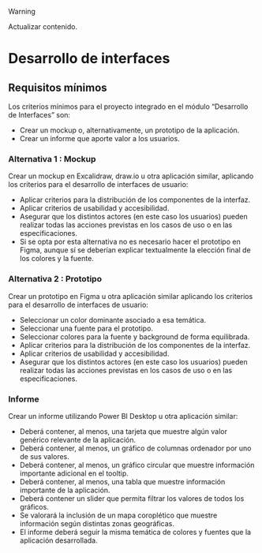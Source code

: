 > [!WARNING]
> Actualizar contenido.

# Desarrollo de interfaces

## Requisitos mínimos
Los criterios mínimos para el proyecto integrado en el módulo “Desarrollo de Interfaces” son:
- Crear un mockup o, alternativamente, un prototipo de la aplicación.
- Crear un informe que aporte valor a los usuarios.

### Alternativa 1 : Mockup
Crear un mockup en Excalidraw, draw.io u otra aplicación similar, aplicando los criterios para el desarrollo de interfaces de usuario:
- Aplicar criterios para la distribución de los componentes de la interfaz.
- Aplicar criterios de usabilidad y accesibilidad.
- Asegurar que los distintos actores (en este caso los usuarios) pueden realizar todas las acciones previstas en los casos de uso o en las especificaciones.
- Si se opta por esta alternativa no es necesario hacer el prototipo en Figma, aunque sí se deberían explicar textualmente la elección final de los colores y la fuente.

### Alternativa 2 : Prototipo
Crear un prototipo en Figma u otra aplicación similar aplicando los criterios para el desarrollo de interfaces de usuario:
- Seleccionar un color dominante asociado a esa temática.
- Seleccionar una fuente para el prototipo.
- Seleccionar colores para la fuente y background de forma equilibrada.
- Aplicar criterios para la distribución de los componentes de la interfaz.
- Aplicar criterios de usabilidad y accesibilidad.
- Asegurar que los distintos actores (en este caso los usuarios) pueden realizar todas las acciones previstas en los casos de uso o en las especificaciones.

### Informe
Crear un informe utilizando Power BI Desktop u otra aplicación similar:
- Deberá contener, al menos, una tarjeta que muestre algún valor genérico relevante de la aplicación.
- Deberá contener, al menos, un gráfico de columnas ordenador por uno de sus valores.
- Deberá contener, al menos, un gráfico circular que muestre información importante adicional en el tooltip.
- Deberá contener, al menos, una tabla que muestre información importante de la aplicación.
- Deberá contener un slider que permita filtrar los valores de todos los gráficos.
- Se valorará la inclusión de un mapa coroplético que muestre información según distintas zonas geográficas.
- El informe deberá seguir la misma temática de colores y fuentes que la aplicación desarrollada.
